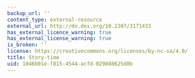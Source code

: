 ```yaml
---
backup_url: ''
content_type: external-resource
external_url: http://dx.doi.org/10.2307/3171433
has_external_licence_warning: true
has_external_license_warning: true
is_broken: ''
license: https://creativecommons.org/licenses/by-nc-sa/4.0/
title: Story-time
uid: 1046b01e-f815-4544-acfd-029888625d8b
---
```

